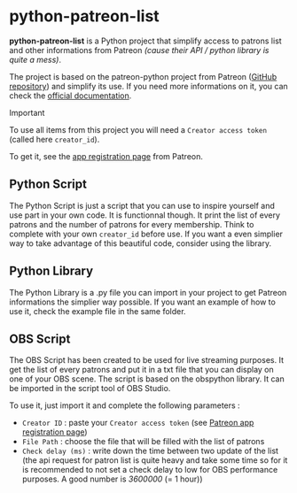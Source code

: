 # python-patreon-list
**python-patreon-list** is a Python project that simplify access to patrons list and other informations from Patreon *(cause their API / python library is quite a mess)*.

The project is based on the patreon-python project from Patreon ([GitHub repository](https://github.com/Patreon/patreon-python)) and simplify its use.
If you need more informations on it, you can check the [official documentation](https://docs.patreon.com/?python#introduction).

> [!IMPORTANT]
> To use all items from this project you will need a `Creator access token` (called here `creator_id`).
> 
> To get it, see the [app registration page](https://www.patreon.com/portal/registration/register-clients) from Patreon.

## Python Script
The Python Script is just a script that you can use to inspire yourself and use part in your own code. 
It is functionnal though. It print the list of every patrons and the number of patrons for every membership.
Think to complete with your own `creator_id` before use.
If you want a even simplier way to take advantage of this beautiful code, consider using the library. 

## Python Library
The Python Library is a .py file you can import in your project to get Patreon informations the simplier way possible.
If you want an example of how to use it, check the example file in the same folder.

## OBS Script
The OBS Script has been created to be used for live streaming purposes. It get the list of every patrons and put it in a txt file that you can display on one of your OBS scene.
The script is based on the obspython library. It can be imported in the script tool of OBS Studio.

To use it, just import it and complete the following parameters :

- `Creator ID` : paste your `Creator access token` (see [Patreon app registration page](https://www.patreon.com/portal/registration/register-clients))
- `File Path` : choose the file that will be filled with the list of patrons
- `Check delay (ms)` : write down the time between two update of the list (the api request for patron list is quite heavy and take some time so for it is recommended to not set a check delay to low for OBS performance purposes. A good number is *3600000* (= 1 hour))

